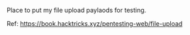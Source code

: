 Place to put my file upload paylaods for testing. 

Ref:
https://book.hacktricks.xyz/pentesting-web/file-upload

